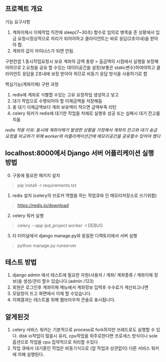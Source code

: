 프로젝트 개요
-------------
기능 요구사항
1. 계좌이체시 이체작업 직전에 sleep(7~30초) 함수로 임의로 병목을 준 상황에서 입금 요청시정상적으로 처리가 되어야하고 클라이언트는 바로 응답(2초이내)을 받아야 함.
2. 계좌의 값이 마이너스가 되면 안됨.

구현컨셉
1.동시작업요청시 보유 계좌의 금액 총량 > 출금액의 시점에서 실행을 보장해야하므로 
2.요청을 공유 할 수있는 데이터공간을 설정(보통은 static변수)하여야하고 클라이언트 응답을 2초내에 보장 받아야 하므로 비동기 응답 방식을 사용하기로 함

핵심기능(계좌이체) 구현 과정
1. redis에 계좌로 식별할 수있는 고유 요청작업 생성하고 넣고 
2. 대기 작업으로 수행되어야 할 이체금액을 저장해둠
3. 총 대기 이체금액보다 계좌 보유액이 적으면 금액부족 리턴
4. celery 워커가 redis에 대기한 작업을 차례로 실행후 성공 또는 실패시 대기 잔고를 지움

*redis 적용 이유: 동시에 계좌이체가 발생한 상황을 가정해서 계좌의 잔고와 대기 송금요청을 비교하기 위해 worker와 어플리케이션간에 메모리공간을 공유할수 있어야 했다*


localhost:8000에서 Django 서버 어플리케이션 실행 방법
-------------

0. 구동에 필요한 패키지 설치
> pip install -r requirements.txt

1. redis 설치 (celery의 브로커 역할을 하는 작업큐와 인 메모리저장소로 쓰기위함)
> https://redis.io/download

2. celery 워커 실행
> celery --app  ipd_project worker -l DEBUG

3. 타 터미널에서 django manage.py와 동일한 디렉토리에서 서버 실행
> python manage.py runserver


테스트 방법
-------------
1. django admin 에서 테스트에 필요한 자원(사용자 / 계좌/ 계좌종류 / 계좌이체 정보)을 생성/관리 할수 있습니다.(admin /123) <br>
2. 회원은 로그인후 계좌이체 메뉴에서 계좌정보 입력후 수수료가 계산되고나면 
3. 모달창이 뜨고 화면에서 이체 할 수있습니다.
4. 이체결과는 테스트를 위해 웹브라우져 콘솔로 표시됩니다.


알게된것
-------------
1. celery 서비스 워커는 기본적으로 process로 fork하지만 쓰레드로도 실행할 수 있다. disk io작업이 많을시 유리, cpu작업을 위주로한다면 프로세스 방식이나 sole옵션으로 작업을 cpu 집약적으로 처리할 수있다
2. 작업 큐에서 대기중인 작업은 비동기식으로 (앞 작업과 상관없이) 다른 서비스 워커에 의해 실행된다.
